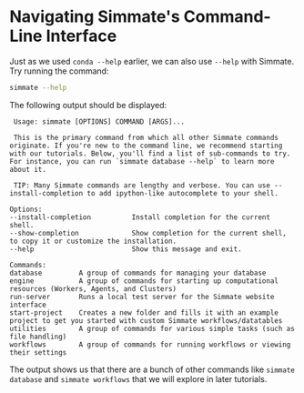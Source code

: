 # Navigating Simmate's Command-Line Interface

Just as we used `conda --help` earlier, we can also use `--help` with Simmate. Try running the command:

``` bash
simmate --help
``` 

The following output should be displayed:

```                                                                                                       
 Usage: simmate [OPTIONS] COMMAND [ARGS]...                                                                     
                                                                                                                
 This is the primary command from which all other Simmate commands originate. If you're new to the command line, we recommend starting with our tutorials. Below, you'll find a list of sub-commands to try. For instance, you can run `simmate database --help` to learn more about it.                  
                                                                                                                
 TIP: Many Simmate commands are lengthy and verbose. You can use --install-completion to add ipython-like autocomplete to your shell.                                                                                    
                                                                                                                
Options:
--install-completion          Install completion for the current shell.                                      
--show-completion             Show completion for the current shell, to copy it or customize the installation.                                                                  
--help                        Show this message and exit.                                                    

Commands:
database         A group of commands for managing your database                                              
engine           A group of commands for starting up computational resources (Workers, Agents, and Clusters)          
run-server       Runs a local test server for the Simmate website interface                                  
start-project    Creates a new folder and fills it with an example project to get you started with custom Simmate workflows/datatables                                                                
utilities        A group of commands for various simple tasks (such as file handling)                        
workflows        A group of commands for running workflows or viewing their settings                         
```

The output shows us that there are a bunch of other commands like `simmate database` and `simmate workflows` that we will explore in later tutorials.
